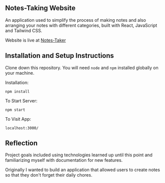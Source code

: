 ## Notes-Taking Website

An application used to simplify the process of making notes and also arranging your notes with different categories, built with React, JavaScript and Tailwind CSS.

Website is live at [Notes-Taker](https://notes-takingapp.herokuapp.com/Home)

## Installation and Setup Instructions

Clone down this repository. You will need `node` and `npm` installed globally on your machine.

Installation:

`npm install`

To Start Server:

`npm start`

To Visit App:

`localhost:3000/`

## Reflection

Project goals included using technologies learned up until this point and familiarizing myself with documentation for new features.

Originally I wanted to build an application that allowed users to create notes so that they don't forget their daily chores.


